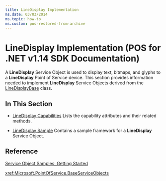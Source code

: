 ```yaml
---
title: LineDisplay Implementation
ms.date: 03/03/2014
ms.topic: how-to
ms.custom: pos-restored-from-archive
---
```


# LineDisplay Implementation (POS for .NET v1.14 SDK Documentation)

A **LineDisplay** Service Object is used to display text, bitmaps, and glyphs to a **LineDisplay** Point of Service device. This section provides information needed to implement **LineDisplay** Service Objects derived from the [LineDisplayBase](aa460464\(v=winembedded.11\).md) class.

## In This Section

- [LineDisplay Capabilities](linedisplay-capabilities.md)
    Lists the capability attributes and their related methods.

- [LineDisplay Sample](linedisplay-sample.md)
    Contains a sample framework for a **LineDisplay** Service Object.

## Reference

[Service Object Samples: Getting Started](service-object-samples-getting-started.md)

<xref:Microsoft.PointOfService.BaseServiceObjects>
